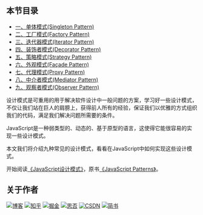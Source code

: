 ## 本节目录

* [一、单体模式(Singleton Pattern)](https://github.com/pingan8787/Leo-JavaScript/blob/master/Cute-JavaScript/Cute-Patterns/1.单体模式(Singleton).md)
* [二、工厂模式(Factory Pattern)](https://github.com/pingan8787/Leo-JavaScript/blob/master/Cute-JavaScript/Cute-Patterns/2.工厂模式(Factory).md)
* [三、迭代器模式(Iterator Pattern)](https://github.com/pingan8787/Leo-JavaScript/blob/master/Cute-JavaScript/Cute-Patterns/3.迭代器模式(Iterator).md)
* [四、装饰者模式(Decorator Pattern)](https://github.com/pingan8787/Leo-JavaScript/blob/master/Cute-JavaScript/Cute-Patterns/4.装饰者模式(Decorator).md)
* [五、策略模式(Strategy Pattern)](https://github.com/pingan8787/Leo-JavaScript/blob/master/Cute-JavaScript/Cute-Patterns/5.策略模式(Strategy).md)
* [六、外观模式(Façade Pattern)](https://github.com/pingan8787/Leo-JavaScript/blob/master/Cute-JavaScript/Cute-Patterns/6.外观模式(Facade).md)
* [七、代理模式(Proxy Pattern)](https://github.com/pingan8787/Leo-JavaScript/blob/master/Cute-JavaScript/Cute-Patterns/7.代理模式(Proxy).md)
* [八、中介者模式(Mediator Pattern)](https://github.com/pingan8787/Leo-JavaScript/blob/master/Cute-JavaScript/Cute-Patterns/8.中介者模式(Mediator).md)
* [九、观察者模式(Observer Pattern)](https://github.com/pingan8787/Leo-JavaScript/blob/master/Cute-JavaScript/Cute-Patterns/9.观察者模式(Observer).md)

设计模式是可重用的用于解决软件设计中一般问题的方案，学习好一些设计模式，不仅让我们站在巨人的肩膀上，获得前人所有的经验，保证我们以优雅的方式组织我们的代码，满足我们解决问题所需要的条件。

JavaScript是一种弱类型的、动态的、基于原型的语言，这使得它能很容易的实现一些设计模式。   

本文我们将介绍九种常见的设计模式，看看在JavaScript中如何实现这些设计模式。  


开始阅读[《JavaScript设计模式》](https://book.douban.com/subject/11506062/)，原书[《JavaScript Patterns》](https://book.douban.com/subject/5252901/)。   

## 关于作者
[![博客](http://images.pingan8787.com/icon_my1.png)](http://www.pingan8787.com)
[![知乎](http://images.pingan8787.com/icon_zhihu1.png)](https://zhuanlan.zhihu.com/cute-javascript)
[![掘金](http://images.pingan8787.com/icon_juejin2.png)](https://juejin.im/user/586fc337a22b9d0058807d53/posts)
[![思否](http://images.pingan8787.com/icon_sf1.png)](https://segmentfault.com/blog/pingan8787)
[![CSDN](http://images.pingan8787.com/icon_csdn1.png)](https://blog.csdn.net/qq_36380426)
[![简书](http://images.pingan8787.com/icon_jianshu1.png)](https://www.jianshu.com/u/2ec5d94afd60)